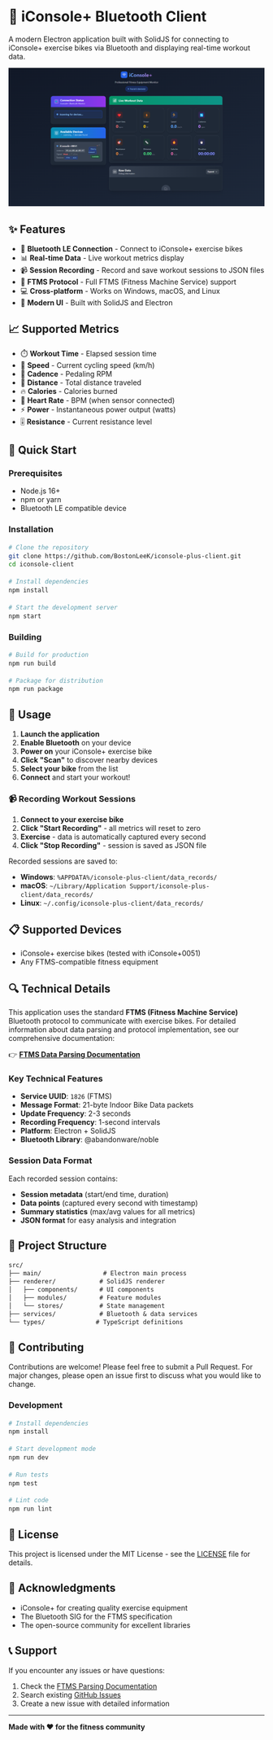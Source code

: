 # 🚴 iConsole+ Bluetooth Client

A modern Electron application built with SolidJS for connecting to iConsole+ exercise bikes via Bluetooth and displaying real-time workout data.

![iConsole+ Client Screenshot](screen.png)

## ✨ Features

- 🔗 **Bluetooth LE Connection** - Connect to iConsole+ exercise bikes
- 📊 **Real-time Data** - Live workout metrics display
- 📹 **Session Recording** - Record and save workout sessions to JSON files
- 🎯 **FTMS Protocol** - Full FTMS (Fitness Machine Service) support
- 💻 **Cross-platform** - Works on Windows, macOS, and Linux
- 🎨 **Modern UI** - Built with SolidJS and Electron

## 📈 Supported Metrics

- ⏱️ **Workout Time** - Elapsed session time
- 🚴 **Speed** - Current cycling speed (km/h)
- 🔄 **Cadence** - Pedaling RPM
- 📏 **Distance** - Total distance traveled
- 🔥 **Calories** - Calories burned
- 💓 **Heart Rate** - BPM (when sensor connected)
- ⚡ **Power** - Instantaneous power output (watts)
- 🎚️ **Resistance** - Current resistance level

## 🚀 Quick Start

### Prerequisites

- Node.js 16+
- npm or yarn
- Bluetooth LE compatible device

### Installation

```bash
# Clone the repository
git clone https://github.com/BostonLeeK/iconsole-plus-client.git
cd iconsole-client

# Install dependencies
npm install

# Start the development server
npm start
```

### Building

```bash
# Build for production
npm run build

# Package for distribution
npm run package
```

## 🔧 Usage

1. **Launch the application**
2. **Enable Bluetooth** on your device
3. **Power on** your iConsole+ exercise bike
4. **Click "Scan"** to discover nearby devices
5. **Select your bike** from the list
6. **Connect** and start your workout!

### 📹 Recording Workout Sessions

1. **Connect to your exercise bike**
2. **Click "Start Recording"** - all metrics will reset to zero
3. **Exercise** - data is automatically captured every second
4. **Click "Stop Recording"** - session is saved as JSON file

Recorded sessions are saved to:

- **Windows**: `%APPDATA%/iconsole-plus-client/data_records/`
- **macOS**: `~/Library/Application Support/iconsole-plus-client/data_records/`
- **Linux**: `~/.config/iconsole-plus-client/data_records/`

## 📋 Supported Devices

- iConsole+ exercise bikes (tested with iConsole+0051)
- Any FTMS-compatible fitness equipment

## 🔍 Technical Details

This application uses the standard **FTMS (Fitness Machine Service)** Bluetooth protocol to communicate with exercise bikes. For detailed information about data parsing and protocol implementation, see our comprehensive documentation:

👉 **[FTMS Data Parsing Documentation](./FTMS_PARSING.md)**

### Key Technical Features

- **Service UUID**: `1826` (FTMS)
- **Message Format**: 21-byte Indoor Bike Data packets
- **Update Frequency**: 2-3 seconds
- **Recording Frequency**: 1-second intervals
- **Platform**: Electron + SolidJS
- **Bluetooth Library**: @abandonware/noble

### Session Data Format

Each recorded session contains:

- **Session metadata** (start/end time, duration)
- **Data points** (captured every second with timestamp)
- **Summary statistics** (max/avg values for all metrics)
- **JSON format** for easy analysis and integration

## 📁 Project Structure

```
src/
├── main/                 # Electron main process
├── renderer/            # SolidJS renderer
│   ├── components/      # UI components
│   ├── modules/         # Feature modules
│   └── stores/          # State management
├── services/            # Bluetooth & data services
└── types/              # TypeScript definitions
```

## 🤝 Contributing

Contributions are welcome! Please feel free to submit a Pull Request. For major changes, please open an issue first to discuss what you would like to change.

### Development

```bash
# Install dependencies
npm install

# Start development mode
npm run dev

# Run tests
npm test

# Lint code
npm run lint
```

## 📝 License

This project is licensed under the MIT License - see the [LICENSE](LICENSE) file for details.

## 🙏 Acknowledgments

- iConsole+ for creating quality exercise equipment
- The Bluetooth SIG for the FTMS specification
- The open-source community for excellent libraries

## 📞 Support

If you encounter any issues or have questions:

1. Check the [FTMS Parsing Documentation](./FTMS_PARSING.md)
2. Search existing [GitHub Issues](https://github.com/BostonLeeK/iconsole-plus-client/issues)
3. Create a new issue with detailed information

---

**Made with ❤️ for the fitness community**
